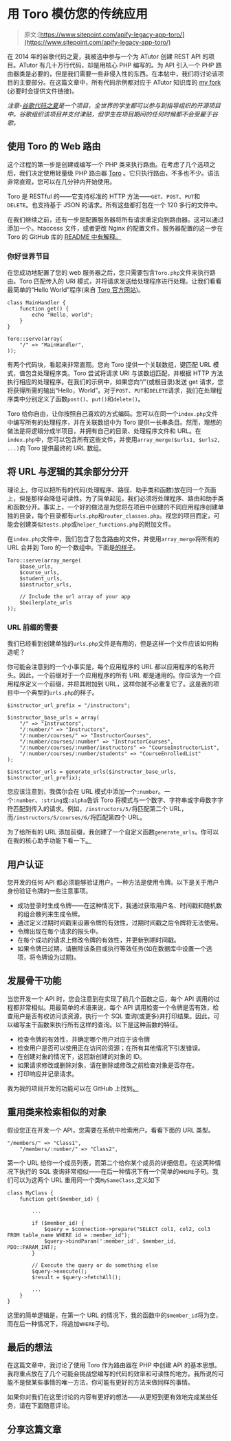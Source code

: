# 用 Toro 模仿您的传统应用

> 原文:[https://www.sitepoint.com/apify-legacy-app-toro/](https://www.sitepoint.com/apify-legacy-app-toro/)

在 2014 年的谷歌代码之夏，我被选中参与一个为 ATutor 创建 REST API 的项目。ATutor 有几十万行代码，却是用核心 PHP 编写的。为 API 引入一个 PHP 路由器类是必要的，但是我们需要一些非侵入性的东西。在本帖中，我们将讨论该项目的主要部分。在这篇文章中，所有代码示例都对应于 ATutor 知识库的 [my fork](https://github.com/sdaityari/ATutor/) (必要时会提供文件链接)。

*注意-[谷歌代码之夏](http://www.google-melange.com/gsoc/homepage/google/gsoc2014)是一个项目，全世界的学生都可以参与到指导组织的开源项目中。谷歌组织该项目并支付津贴，但学生在项目期间的任何时候都不会受雇于谷歌。*

## 使用 Toro 的 Web 路由

这个过程的第一步是创建或编写一个 PHP 类来执行路由。在考虑了几个选项之后，我们决定使用轻量级 PHP 路由器 [Toro](http://toroweb.org/) 。它只执行路由，不多也不少。语法非常直观，您可以在几分钟内开始使用。

Toro 是 RESTful 的——它支持标准的 HTTP 方法——`GET`、`POST`、`PUT`和`DELETE`。也支持基于 JSON 的请求。所有这些都打包在一个 120 多行的文件中。

在我们继续之前，还有一步是配置服务器将所有请求重定向到路由器。这可以通过添加一个。htaccess 文件，或者更改 Nginx 的配置文件。服务器配置的这一步在 Toro 的 GitHub 库的 [README 中有解释。](https://github.com/anandkunal/ToroPHP#server-configuration)

### 你好世界节目

在您成功地配置了您的 web 服务器之后，您只需要包含`Toro.php`文件来执行路由。Toro 匹配传入的 URI 模式，并将请求发送给处理程序进行处理。让我们看看最简单的“Hello World”程序(来自 [Toro 官方网站](http://toroweb.org/))。

```
class MainHandler {
    function get() {
        echo "Hello, world";
    }
}

Toro::serve(array(
    "/" => "MainHandler",
));
```

有两个代码块，看起来非常直观。您向 Toro 提供一个关联数组，键匹配 URL 模式，值包含处理程序类。Toro 尝试将请求 URI 与该数组匹配，并根据 HTTP 方法执行相应的处理程序。在我们的示例中，如果您向“/”(或根目录)发送 get 请求，您将获得所需的输出“Hello，World”。对于`POST`、`PUT`和`DELETE`请求，我们在处理程序类中分别定义了函数`post()`、`put()`和`delete()`。

Toro 给你自由，让你按照自己喜欢的方式编码。您可以在同一个`index.php`文件中编写所有的处理程序，并在关联数组中为 Toro 提供一长串条目。然而，理想的做法是将逻辑分成半项目，并拥有自己的目录、处理程序文件和 URL。在`index.php`中，您可以包含所有这些文件，并使用`array_merge($urls1, $urls2, ...)`向 Toro 提供最终的 URL 数组。

## 将 URL 与逻辑的其余部分分开

理论上，你可以把所有的代码(处理程序、路径、助手类和函数)放在同一个页面上，但是那样会降低可读性。为了简单起见，我们必须将处理程序、路由和助手类和函数分开。事实上，一个好的做法是为您将在项目中创建的不同应用程序创建单独的目录，每个目录都有`urls.php`和`router_classes.php`。视您的项目而定，可能会创建类似`tests.php`或`helper_functions.php`的附加文件。

在`index.php`文件中，我们包含了包含路由的文件，并使用`array_merge`将所有的 URL 合并到 Toro 的一个数组中。下面是[的样子](https://github.com/sdaityari/ATutor/blob/api/api/index.php#L86)。

```
Toro::serve(array_merge(
    $base_urls,
    $course_urls,
    $student_urls,
    $instructor_urls,

    // Include the url array of your app
    $boilerplate_urls
));
```

### URL 前缀的需要

我们已经看到创建单独的`urls.php`文件是有用的，但是这样一个文件应该如何构造呢？

你可能会注意到的一个小事实是，每个应用程序的 URL 都以应用程序的名称开头。因此，一个前缀对于一个应用程序的所有 URL 都是通用的。你应该为一个应用程序定义一个前缀，并将其附加到 URL，这样你就不必重复它了。这是我的项目中一个典型的`urls.php`的样子。

```
$instructor_url_prefix = "/instructors";

$instructor_base_urls = array(
    "/" => "Instructors",
    "/:number/" => "Instructors",
    "/:number/courses/" => "InstructorCourses",
    "/:number/courses/:number" => "InstructorCourses",
    "/:number/courses/:number/instructors" => "CourseInstructorList",
    "/:number/courses/:number/students" => "CourseEnrolledList"
);

$instructor_urls = generate_urls($instructor_base_urls, $instructor_url_prefix);
```

您应该注意到，我偶尔会在 URL 模式中添加一个`:number`。一个`:number`、`:string`或`:alpha`告诉 Toro 将模式与一个数字、字符串或字母数字字符匹配到传入的请求。例如，`/instructors/5/`将匹配第二个 URL，而`/instructors/5/courses/6/`将匹配第四个 URL。

为了给所有的 URL 添加前缀，我创建了一个自定义函数`generate_urls`。你可以在我的核心助手功能下看一下[。](https://github.com/sdaityari/ATutor/blob/api/api/core/api_functions.php#L14)

## 用户认证

您开发的任何 API 都必须能够验证用户。一种方法是使用令牌。以下是关于用户身份验证令牌的一些注意事项。

*   成功登录时生成令牌——在这种情况下，我通过获取用户名、时间戳和随机数的组合散列来生成令牌。
*   通过定义过期时间戳来设置令牌的有效性，过期时间戳之后令牌将无法使用。
*   令牌出现在每个请求的报头中。
*   在每个成功的请求上修改令牌的有效性，并更新到期时间戳。
*   如果令牌已过期，请删除该条目或执行等效任务(如在数据库中设置一个选项，将令牌设为过期)。

## 发展骨干功能

当您开发一个 API 时，您会注意到在实现了前几个函数之后，每个 API 调用的过程都非常相似。用最简单的术语来说，每个 API 调用检查一个令牌是否有效，检查用户是否有权访问该资源，执行一个 SQL 查询(或更多)并打印结果。因此，可以编写主干函数来执行所有这样的查询。以下是这种函数的特征。

*   检查令牌的有效性，并确定哪个用户对应于该令牌
*   检查用户是否可以使用正在访问的资源；在所有其他情况下引发错误。
*   在创建对象的情况下，返回新创建的对象的 ID。
*   如果请求修改或删除对象，请在删除或修改之前检查对象是否存在。
*   打印响应并记录请求。

我为我的项目开发的功能可以在 GitHub 上找到[。](https://github.com/sdaityari/ATutor/blob/api/api/shared/shared_functions.php)

## 重用类来检索相似的对象

假设您正在开发一个 API，您需要在系统中检索用户。看看下面的 URL 类型。

```
"/members/" => "Class1",
    "/members/:number/" => "Class2",
```

第一个 URL 给你一个成员列表，而第二个给你某个成员的详细信息。在这两种情况下执行的 SQL 查询非常相似——在后一种情况下有一个简单的`WHERE`子句。我们可以为这两个 URL 重用同一个类`MySameClass`,定义如下

```
class MyClass {
    function get($member_id) {

        ...

        if ($member_id) {
            $query = $connection->prepare("SELECT col1, col2, col3 FROM table_name WHERE id = :member_id");
            $query->bindParam(':member_id', $member_id, PDO::PARAM_INT);
        }

        // Execute the query or do something else
        $query->execute();
        $result = $query->fetchAll();

        ...
    }
}
```

这里的简单逻辑是，在第一个 URL 的情况下，我的函数中的`$member_id`将为空，而在后一种情况下，将追加`WHERE`子句。

## 最后的想法

在这篇文章中，我讨论了使用 Toro 作为路由器在 PHP 中创建 API 的基本思想。我将重点放在了几个可能会挑战您编写的代码的效率和可读性的地方。我所说的可能不是做某些事情的唯一方法，你可能有更好的方法来做同样的事情。

如果你对我们在这里讨论的内容有更好的想法——从更短到更有效地完成某些任务，请在下面随意评论。

## 分享这篇文章